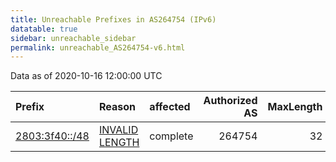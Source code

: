 ```yaml
---
title: Unreachable Prefixes in AS264754 (IPv6)
datatable: true
sidebar: unreachable_sidebar
permalink: unreachable_AS264754-v6.html
---
```


Data as of 2020-10-16 12:00:00 UTC


<div class="datatable-begin"></div>

| Prefix                                                 | Reason                                                                                                    | affected   |   Authorized AS |   MaxLength | Anchor                                         |   unreachable /48s |
|:-------------------------------------------------------|:----------------------------------------------------------------------------------------------------------|:-----------|----------------:|------------:|:-----------------------------------------------|-------------------:|
| [2803:3f40::/48](https://stat.ripe.net/2803:3f40::/48) | [INVALID LENGTH](https://rpki-validator.ripe.net/announcement-preview?asn=AS264754&prefix=2803:3f40::/48) | complete   |          264754 |          32 | [LACNIC](unreachable_LACNIC_RPKI_Root-v6.html) |                  1 |

<div class="datatable-end"></div>